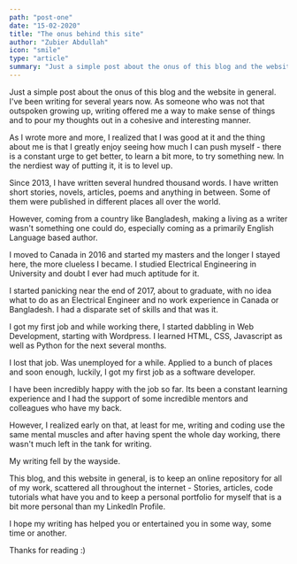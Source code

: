 ```yaml
---
path: "post-one"
date: "15-02-2020"
title: "The onus behind this site"
author: "Zubier Abdullah"
icon: "smile"
type: "article"
summary: "Just a simple post about the onus of this blog and the website in general. I've been writing for several years now. As someone who was not that outspoken growing up, writing offered me a way to make sense of things and to pour my thoughts out in a cohesive and interesting manner."
---
```


Just a simple post about the onus of this blog and the website in general. I've been writing for several years now. As someone who was not that outspoken growing up, writing offered me a way to make sense of things and to pour my thoughts out in a cohesive and interesting manner.

As I wrote more and more, I realized that I was good at it and the thing about me is that I greatly enjoy seeing how much I can push myself - there is a constant urge to get better, to learn a bit more, to try something new. In the nerdiest way of putting it, it is to level up.

Since 2013, I have written several hundred thousand words. I have written short stories, novels, articles, poems and anything in between. Some of them were published in different places all over the world.

However, coming from a country like Bangladesh, making a living as a writer wasn't something one could do, especially coming as a primarily English Language based author.

I moved to Canada in 2016 and started my masters and the longer I stayed here, the more clueless I became. I studied Electrical Engineering in University and doubt I ever had much aptitude for it.

I started panicking near the end of 2017, about to graduate, with no idea what to do as an Electrical Engineer and no work experience in Canada or Bangladesh. I had a disparate set of skills and that was it.

I got my first job and while working there, I started dabbling in Web Development, starting with
Wordpress. I learned HTML, CSS, Javascript as well as Python for the next several months.

I lost that job. Was unemployed for a while. Applied to a bunch of places and soon enough, luckily, I got my first job as a software developer.

I have been incredibly happy with the job so far. Its been a constant learning experience and I had the support of some incredible mentors and colleagues who have my back.

However, I realized early on that, at least for me, writing and coding use the same mental muscles and after having spent the whole day working, there wasn't much left in the tank for writing.

My writing fell by the wayside.

This blog, and this website in general, is to keep an online repository for all of my work, scattered all throughout the internet - Stories, articles, code tutorials what have you and to keep a personal portfolio for myself that is a bit more personal than my LinkedIn Profile.

I hope my writing has helped you or entertained you in some way, some time or another.

Thanks for reading :)
